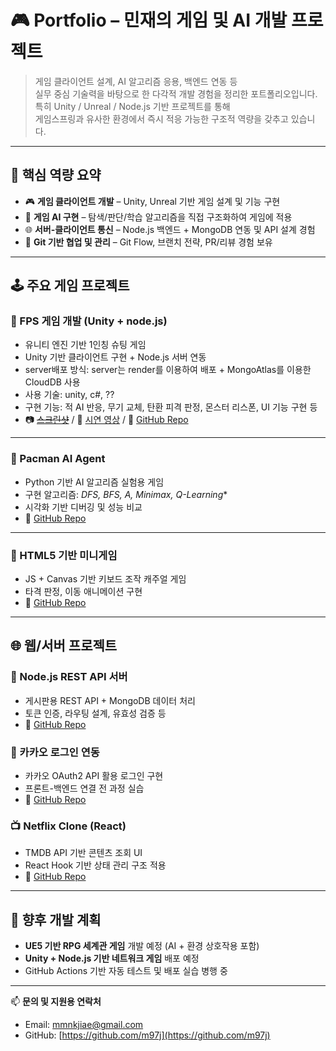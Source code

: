 # 🎮 Portfolio – 민재의 게임 및 AI 개발 프로젝트

> 게임 클라이언트 설계, AI 알고리즘 응용, 백엔드 연동 등  
> 실무 중심 기술력을 바탕으로 한 다각적 개발 경험을 정리한 포트폴리오입니다.  
> 특히 Unity / Unreal / Node.js 기반 프로젝트를 통해  
> 게임스프링과 유사한 환경에서 즉시 적응 가능한 구조적 역량을 갖추고 있습니다.

---

## 🧠 핵심 역량 요약

- 🎮 **게임 클라이언트 개발** – Unity, Unreal 기반 게임 설계 및 기능 구현
- 🧠 **게임 AI 구현** – 탐색/판단/학습 알고리즘을 직접 구조화하여 게임에 적용
- 🌐 **서버-클라이언트 통신** – Node.js 백엔드 + MongoDB 연동 및 API 설계 경험
- 👥 **Git 기반 협업 및 관리** – Git Flow, 브랜치 전략, PR/리뷰 경험 보유

---

## 🕹️ 주요 게임 프로젝트

### 🎯 FPS 게임 개발 (Unity + node.js)
- 유니티 엔진 기반 1인칭 슈팅 게임
- Unity 기반 클라이언트 구현 + Node.js 서버 연동
- server배포 방식: server는 render를 이용하여 배포 + MongoAtlas를 이용한 CloudDB 사용
- 사용 기술: unity, c#, ??
- 구현 기능: 적 AI 반응, 무기 교체, 탄환 피격 판정, 몬스터 리스폰, UI 기능 구현 등  
- 📷 ~~[스크린샷](#)~~ / 🎥 [시연 영상](https://youtu.be/98fkWuGhLA0) / 📂 [GitHub Repo](https://github.com/m97j/FpsGame)  

---

### 🎯 Pacman AI Agent
- Python 기반 AI 알고리즘 실험용 게임
- 구현 알고리즘: **DFS, BFS, A*, Minimax, Q-Learning**
- 시각화 기반 디버깅 및 성능 비교  
- 📂 [GitHub Repo](https://github.com/m97j/pacman-ai)

---

### 🎯 HTML5 기반 미니게임
- JS + Canvas 기반 키보드 조작 캐주얼 게임
- 타격 판정, 이동 애니메이션 구현  
- 📂 [GitHub Repo](https://github.com/m97j/WG_casual_game)

---

## 🌐 웹/서버 프로젝트

### 📡 Node.js REST API 서버
- 게시판용 REST API + MongoDB 데이터 처리  
- 토큰 인증, 라우팅 설계, 유효성 검증 등  
- 📂 [GitHub Repo](https://github.com/m97j/WSD3_node_api_server)

### 🔑 카카오 로그인 연동
- 카카오 OAuth2 API 활용 로그인 구현  
- 프론트-백엔드 연결 전 과정 실습  
- 📂 [GitHub Repo](https://github.com/m97j/WSD4_kakao_login_auth)

### 📺 Netflix Clone (React)
- TMDB API 기반 콘텐츠 조회 UI  
- React Hook 기반 상태 관리 구조 적용  
- 📂 [GitHub Repo](https://github.com/m97j/WSD2_react_netflix_clone)

---

## 🚀 향후 개발 계획

- **UE5 기반 RPG 세계관 게임** 개발 예정 (AI + 환경 상호작용 포함)
- **Unity + Node.js 기반 네트워크 게임** 배포 예정
- GitHub Actions 기반 자동 테스트 및 배포 실습 병행 중

---

📫 **문의 및 지원용 연락처**

- Email: mmnkjiae@gmail.com 
- GitHub: [https://github.com/m97j](https://github.com/m97j)
